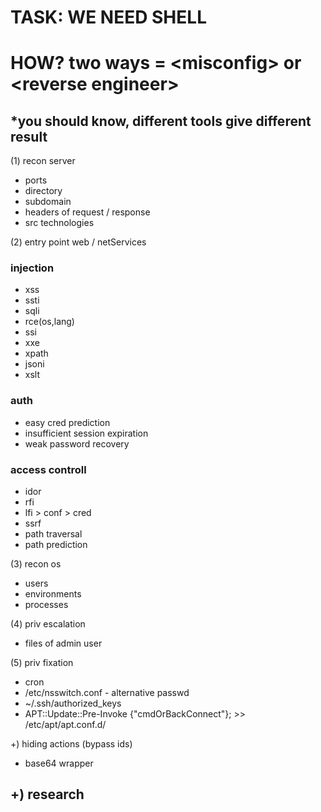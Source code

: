 
# TASK: WE NEED SHELL
# HOW? two ways = \<misconfig\> or \<reverse engineer\>

## *you should know, different tools give different result

  
(1) recon server
- ports
- directory
- subdomain
- headers of request / response
- src technologies

(2) entry point web / netServices
### injection
- xss
- ssti
- sqli
- rce(os,lang)
- ssi
- xxe
- xpath
- jsoni
- xslt
### auth
- easy cred prediction
- insufficient session expiration
- weak password recovery
### access controll
- idor
- rfi
- lfi > conf > cred
- ssrf
- path traversal
- path prediction

(3) recon os
- users
- environments
- processes

(4) priv escalation
- files of admin user

(5) priv fixation
- cron
- /etc/nsswitch.conf - alternative passwd
- ~/.ssh/authorized_keys
- APT::Update::Pre-Invoke {"cmdOrBackConnect"}; >> /etc/apt/apt.conf.d/

+) hiding actions (bypass ids)
- base64 wrapper

+) research
- 
